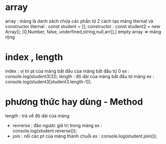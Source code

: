 # array 
  array : mảng là danh sách chứa các phần tử 
  2 cách tạo mảng liternal và constructor 
  liternal : const student = [];
  constructor : const student2 = new Array();
  [0,Number, false, underfined,string,null,arr[],]
  empty array => mảng rộng
# index , length
  index : vị trí pt của mảng bắt đầu của mảng bắt đầu từ 0 
  ex : console.log(student3[3]);
  length : độ dài của mảng bắt đầu từ mảng
  ex : console.log(student3[student3.length-1]);
# phương thức hay dùng - Method
  length : trả về độ dài của mảng
 - revrerse : đảo ngược giá trị trong mảng
  ex : console.log(student.reverse());
 - join : nối các pt của mảng thành chuỗi
   ex : console.log(student.join());